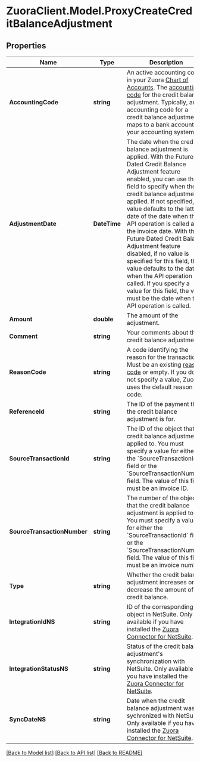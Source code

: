 # ZuoraClient.Model.ProxyCreateCreditBalanceAdjustment

## Properties

Name | Type | Description | Notes
------------ | ------------- | ------------- | -------------
**AccountingCode** | **string** | An active accounting code in your Zuora [Chart of Accounts](https://knowledgecenter.zuora.com/CB_Billing/W_Billing_and_Payments_Settings/V_Configure_Accounting_Codes/D_Set_Up_Chart_of_Accounts).  The [accounting code](https://knowledgecenter.zuora.com/BC_Subscription_Management/Product_Catalog/A_Product_Catalog_Concepts/Accounting_Codes) for the credit balance adjustment. Typically, an accounting code for a credit balance adjustment maps to a bank account in your accounting system.  | [optional] 
**AdjustmentDate** | **DateTime** | The date when the credit balance adjustment is applied.  With the Future Dated Credit Balance Adjustment feature enabled, you can use this field to specify when the credit balance adjustment is applied. If not specified, the value defaults to the latter date of the date when the API operation is called and the invoice date.  With the Future Dated Credit Balance Adjustment feature disabled, if no value is specified for this field, the value defaults to the date when the API operation is called. If you specify a value for this field, the value must be the date when the API operation is called.  | [optional] 
**Amount** | **double** | The amount of the adjustment.  | 
**Comment** | **string** | Your comments about the credit balance adjustment.  | [optional] 
**ReasonCode** | **string** | A code identifying the reason for the transaction. Must be an existing [reason code](https://knowledgecenter.zuora.com/CB_Billing/K_Payment_Operations/Reason_Codes_for_Payment_Operations) or empty. If you do not specify a value, Zuora uses the default reason code.  | [optional] 
**ReferenceId** | **string** | The ID of the payment that the credit balance adjustment is for.  | [optional] 
**SourceTransactionId** | **string** | The ID of the object that the credit balance adjustment is applied to. You must specify a value for either the &#x60;SourceTransactionId&#x60; field or the &#x60;SourceTransactionNumber&#x60; field.  The value of this field must be an invoice ID.  | [optional] 
**SourceTransactionNumber** | **string** | The number of the object that the credit balance adjustment is applied to. You must specify a value for either the &#x60;SourceTransactionId&#x60; field or the &#x60;SourceTransactionNumber&#x60; field.  The value of this field must be an invoice number.  | [optional] 
**Type** | **string** | Whether the credit balance adjustment increases or decrease the amount of the credit balance.  | 
**IntegrationIdNS** | **string** | ID of the corresponding object in NetSuite. Only available if you have installed the [Zuora Connector for NetSuite](https://www.zuora.com/connect/app/?appId&#x3D;265).  | [optional] 
**IntegrationStatusNS** | **string** | Status of the credit balance adjustment&#39;s synchronization with NetSuite. Only available if you have installed the [Zuora Connector for NetSuite](https://www.zuora.com/connect/app/?appId&#x3D;265).  | [optional] 
**SyncDateNS** | **string** | Date when the credit balance adjustment was sychronized with NetSuite. Only available if you have installed the [Zuora Connector for NetSuite](https://www.zuora.com/connect/app/?appId&#x3D;265).  | [optional] 

[[Back to Model list]](../README.md#documentation-for-models) [[Back to API list]](../README.md#documentation-for-api-endpoints) [[Back to README]](../README.md)


